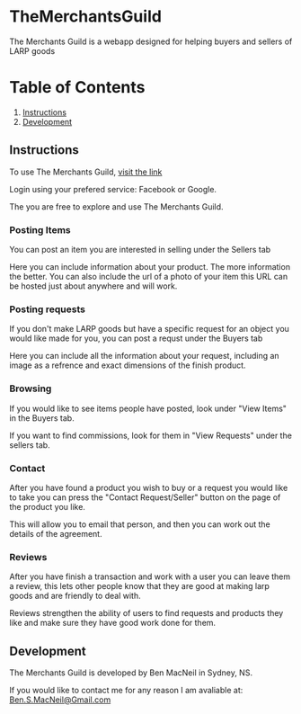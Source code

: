 TheMerchantsGuild
===================
The Merchants Guild is a webapp designed for helping buyers and sellers of LARP goods 

# Table of Contents
1. [Instructions](#Instructions)
2. [Development](#Development)





## Instructions
To use The Merchants Guild, [visit the link](lv20bard.github.io/TheMerchantsGuild)



Login using your prefered service: Facebook or Google.

The you are free to explore and use The Merchants Guild.

### Posting Items
You can post an item you are interested in selling under the Sellers tab

Here you can include information about your product. The more information the better. You can also include the url of a photo of your item this URL can be hosted just about anywhere and will work.

### Posting requests
If you don't make LARP goods but have a specific request for an object you would like made for you, you can post a requst under the Buyers tab

Here you can include all the information about your request, including an image as a refrence and exact dimensions of the finish product.

### Browsing
If you would like to see items people have posted, look under "View Items" in the Buyers tab.

If you want to find commissions, look for them in "View Requests" under the sellers tab.

### Contact
After you have found a product you wish to buy or a request you would like to take you can press the "Contact Request/Seller" button on the page of the product you like. 

This will allow you to email that person, and then you can work out the details of the agreement.

### Reviews
After you have finish a transaction and work with a user you can leave them a review, this lets other people know that they are good at making larp goods and are friendly to deal with. 

Reviews strengthen the ability of users to find requests and products they like and make sure they have good work done for them. 

## Development
The Merchants Guild is developed by Ben MacNeil in Sydney, NS.

If you would like to contact me for any reason I am avaliable at: Ben.S.MacNeil@Gmail.com 
